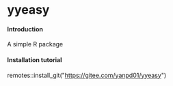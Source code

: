 # yyeasy

#### Introduction
A simple R package

#### Installation tutorial
remotes::install_git("https://gitee.com/yanpd01/yyeasy")

